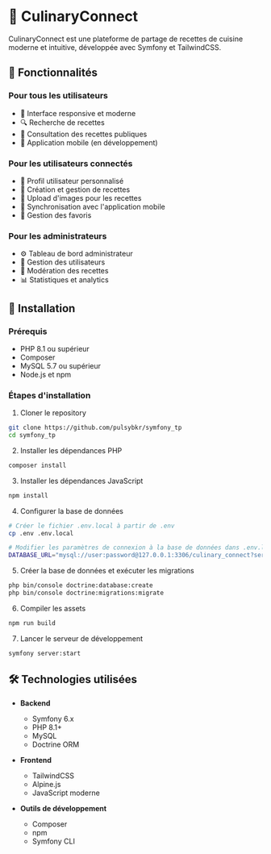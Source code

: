 # 🍲 CulinaryConnect

CulinaryConnect est une plateforme de partage de recettes de cuisine moderne et intuitive, développée avec Symfony et TailwindCSS.

## 🌟 Fonctionnalités

### Pour tous les utilisateurs
- 📱 Interface responsive et moderne
- 🔍 Recherche de recettes
- 👀 Consultation des recettes publiques
- 📱 Application mobile (en développement)

### Pour les utilisateurs connectés
- 👤 Profil utilisateur personnalisé
- 📝 Création et gestion de recettes
- 📸 Upload d'images pour les recettes
- 📱 Synchronisation avec l'application mobile
- 🔖 Gestion des favoris

### Pour les administrateurs
- ⚙️ Tableau de bord administrateur
- 👥 Gestion des utilisateurs
- 📝 Modération des recettes
- 📊 Statistiques et analytics

## 🚀 Installation

### Prérequis
- PHP 8.1 ou supérieur
- Composer
- MySQL 5.7 ou supérieur
- Node.js et npm

### Étapes d'installation

1. Cloner le repository
```bash
git clone https://github.com/pulsybkr/symfony_tp
cd symfony_tp
```

2. Installer les dépendances PHP
```bash
composer install
```

3. Installer les dépendances JavaScript
```bash
npm install
```

4. Configurer la base de données
```bash
# Créer le fichier .env.local à partir de .env
cp .env .env.local

# Modifier les paramètres de connexion à la base de données dans .env.local
DATABASE_URL="mysql://user:password@127.0.0.1:3306/culinary_connect?serverVersion=8.0.32&charset=utf8mb4"
```

5. Créer la base de données et exécuter les migrations
```bash
php bin/console doctrine:database:create
php bin/console doctrine:migrations:migrate
```

6. Compiler les assets
```bash
npm run build
```

7. Lancer le serveur de développement
```bash
symfony server:start
```

## 🛠️ Technologies utilisées

- **Backend**
  - Symfony 6.x
  - PHP 8.1+
  - MySQL
  - Doctrine ORM

- **Frontend**
  - TailwindCSS
  - Alpine.js
  - JavaScript moderne

- **Outils de développement**
  - Composer
  - npm
  - Symfony CLI
